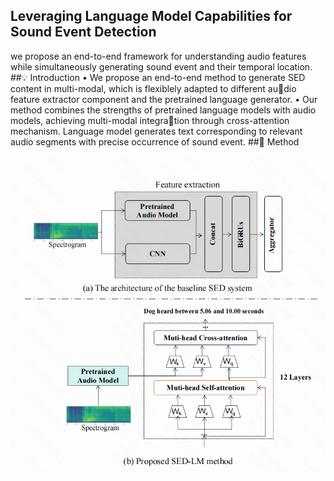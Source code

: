 ## Leveraging Language Model Capabilities for Sound Event Detection
we propose an end-to-end framework for understanding audio features while simultaneously generating sound event and their temporal location.
##💡 Introduction
• We propose an end-to-end method to generate SED content in multi-modal, which is flexiblely adapted to different audio feature extractor component and the pretrained language generator.
• Our method combines the strengths of pretrained language models with audio models, achieving multi-modal integration through cross-attention mechanism. Language model generates text corresponding to relevant audio segments with precise occurrence of sound event.
##🚀 Method
<div align=center>
<img src="img/method.png" width="600" >
</div>
